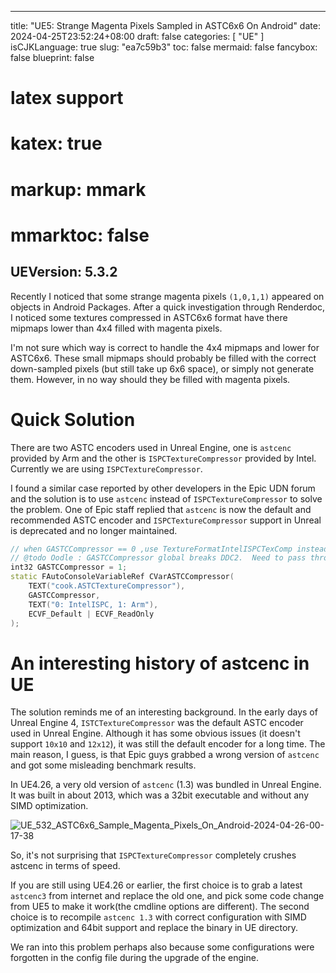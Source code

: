 
---
title: "UE5: Strange Magenta Pixels Sampled in ASTC6x6 On Android"
date: 2024-04-25T23:52:24+08:00
draft: false
categories: [ "UE" ]
isCJKLanguage: true
slug: "ea7c59b3"
toc: false
mermaid: false
fancybox: false
blueprint: false
# latex support
# katex: true
# markup: mmark
# mmarktoc: false 
UEVersion: 5.3.2
---


Recently I noticed that some strange magenta pixels `(1,0,1,1)` appeared on objects in Android Packages.
After a quick investigation through Renderdoc, I noticed some textures compressed in ASTC6x6 format have there mipmaps lower than 4x4 filled with magenta pixels.

I'm not sure which way is correct to handle the 4x4 mipmaps and lower for ASTC6x6. 
These small mipmaps should probably be filled with the correct down-sampled pixels (but still take up 6x6 space), or simply not generate them.
However, in no way should they be filled with magenta pixels.


# Quick Solution

There are two ASTC encoders used in Unreal Engine, one is `astcenc` provided by Arm and the other is `ISPCTextureCompressor` provided by Intel.
Currently we are using `ISPCTextureCompressor`.

I found a similar case reported by other developers in the Epic UDN forum and the solution is to use `astcenc` instead of `ISPCTextureCompressor` to solve the problem.
One of Epic staff replied that `astcenc` is now the default and recommended ASTC encoder and `ISPCTextureCompressor` support in Unreal is deprecated and no longer maintained.


```cpp
// when GASTCCompressor == 0 ,use TextureFormatIntelISPCTexComp instead of this
// @todo Oodle : GASTCCompressor global breaks DDC2.  Need to pass through so TBW can see.
int32 GASTCCompressor = 1;
static FAutoConsoleVariableRef CVarASTCCompressor(
	TEXT("cook.ASTCTextureCompressor"),
	GASTCCompressor,
	TEXT("0: IntelISPC, 1: Arm"),
	ECVF_Default | ECVF_ReadOnly
);
```


# An interesting history of astcenc in UE

The solution reminds me of an interesting background.
In the early days of Unreal Engine 4, `ISTCTextureCompressor` was the default ASTC encoder used in Unreal Engine.
Although it has some obvious issues (it doesn't support `10x10` and `12x12`), it was still the default encoder for a long time.
The main reason, I guess, is that Epic guys grabbed a wrong version of `astcenc` and got some misleading benchmark results.

In UE4.26, a very old version of `astcenc` (1.3) was bundled in Unreal Engine. 
It was built in about 2013, which was a 32bit executable and without any SIMD optimization.

![UE_532_ASTC6x6_Sample_Magenta_Pixels_On_Android-2024-04-26-00-17-38](https://img.blurredcode.com/img/UE_532_ASTC6x6_Sample_Magenta_Pixels_On_Android-2024-04-26-00-17-38.png?x-oss-process=style/compress)

So, it's not surprising that `ISPCTextureCompressor` completely crushes astcenc in terms of speed.

If you are still using UE4.26 or earlier, the first choice is to grab a latest `astcenc3` from internet and replace the old one, and pick some code change from UE5 to make it work(the cmdline options are different).
The second choice is to recompile `astcenc 1.3` with correct configuration with SIMD optimization and 64bit support and replace the binary in UE directory.

We ran into this problem perhaps also because some configurations were forgotten in the config file during the upgrade of the engine.